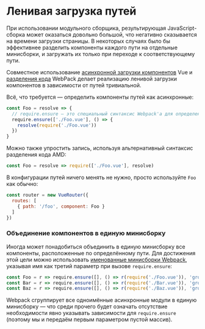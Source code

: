 # Ленивая загрузка путей

При использовании модульного сборщика, результирующая JavaScript-сборка может оказаться довольно большой, что негативно сказывается на времени загрузки страницы. В некоторых случаях было бы эффективнее разделить компоненты каждого пути на отдельные минисборки, и загружать их только при переходе к соответствующему пути.

Совместное использование [асинхронной загрузки компонентов](http://vuejs.org/guide/components.html#Async-Components) Vue и [разделения кода](https://webpack.js.org/guides/code-splitting-require/) WebPack делает реализацию ленивой загрузки компонентов в зависимости от путей тривиальной.

Всё, что требуется — определить компоненты путей как асинхронные:

``` js
const Foo = resolve => {
  // require.ensure — это специальный синтаксис Webpack'а для определения точки разделения кода.
  require.ensure(['./Foo.vue'], () => {
    resolve(require('./Foo.vue'))
  })
}
```

Можно также упростить запись, используя альтернативный синтаксис разделения кода AMD:

``` js
const Foo = resolve => require(['./Foo.vue'], resolve)
```

В конфигурации путей ничего менять не нужно, просто используйте `Foo` как обычно:

``` js
const router = new VueRouter({
  routes: [
    { path: '/foo', component: Foo }
  ]
})
```

### Объединение компонентов в единую минисборку

Иногда может понадобиться объединить в единую минисборку все компоненты, расположенные по определённому пути. Для достижения этой цели можно использовать [именованные минисборки Webpack](https://webpack.js.org/guides/code-splitting-require/#chunkname), указывая имя как третий параметр при вызове `require.ensure`:

``` js
const Foo = r => require.ensure([], () => r(require('./Foo.vue')), 'group-foo')
const Bar = r => require.ensure([], () => r(require('./Bar.vue')), 'group-foo')
const Baz = r => require.ensure([], () => r(require('./Baz.vue')), 'group-foo')
```

Webpack сгруппирует все одноимённые асинхронные модули в единую минисборку — что среди прочего будет означать отсутствие необходимости явно указывать зависимости для `require.ensure` (поэтому мы и передаём первым параметром пустой массив).
